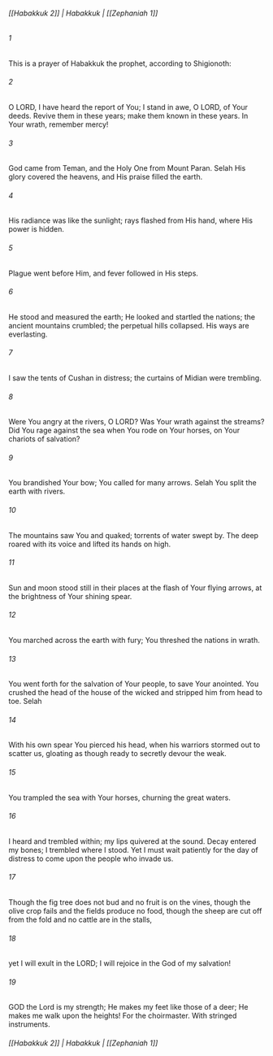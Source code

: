 ###### [[Habakkuk 2]] | Habakkuk | [[Zephaniah 1]]

###### 1
This is a prayer of Habakkuk the prophet, according to Shigionoth:
###### 2
O LORD, I have heard the report of You; I stand in awe, O LORD, of Your deeds. Revive them in these years; make them known in these years. In Your wrath, remember mercy!
###### 3
God came from Teman, and the Holy One from Mount Paran. Selah His glory covered the heavens, and His praise filled the earth.
###### 4
His radiance was like the sunlight; rays flashed from His hand, where His power is hidden.
###### 5
Plague went before Him, and fever followed in His steps.
###### 6
He stood and measured the earth; He looked and startled the nations; the ancient mountains crumbled; the perpetual hills collapsed. His ways are everlasting.
###### 7
I saw the tents of Cushan in distress; the curtains of Midian were trembling.
###### 8
Were You angry at the rivers, O LORD? Was Your wrath against the streams? Did You rage against the sea when You rode on Your horses, on Your chariots of salvation?
###### 9
You brandished Your bow; You called for many arrows. Selah You split the earth with rivers.
###### 10
The mountains saw You and quaked; torrents of water swept by. The deep roared with its voice and lifted its hands on high.
###### 11
Sun and moon stood still in their places at the flash of Your flying arrows, at the brightness of Your shining spear.
###### 12
You marched across the earth with fury; You threshed the nations in wrath.
###### 13
You went forth for the salvation of Your people, to save Your anointed. You crushed the head of the house of the wicked and stripped him from head to toe. Selah
###### 14
With his own spear You pierced his head, when his warriors stormed out to scatter us, gloating as though ready to secretly devour the weak.
###### 15
You trampled the sea with Your horses, churning the great waters.
###### 16
I heard and trembled within; my lips quivered at the sound. Decay entered my bones; I trembled where I stood. Yet I must wait patiently for the day of distress to come upon the people who invade us.
###### 17
Though the fig tree does not bud and no fruit is on the vines, though the olive crop fails and the fields produce no food, though the sheep are cut off from the fold and no cattle are in the stalls,
###### 18
yet I will exult in the LORD; I will rejoice in the God of my salvation!
###### 19
GOD the Lord is my strength; He makes my feet like those of a deer; He makes me walk upon the heights! For the choirmaster. With stringed instruments.

###### [[Habakkuk 2]] | Habakkuk | [[Zephaniah 1]]

